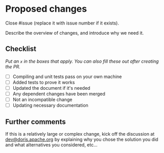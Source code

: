 <!--
!!!! Please Add Type in the PR header !!!!
CN: http://doris.incubator.apache.org/master/zh-CN/community/commit-format-specification.html#commit-%E6%A0%BC%E5%BC%8F%E8%A7%84%E8%8C%83
EN: http://doris.incubator.apache.org/master/en/community/commit-format-specification.html#commit-%E6%A0%BC%E5%BC%8F%E8%A7%84%E8%8C%83
-->

# Proposed changes

Close #issue (replace it with issue number if it exists).

Describe the overview of changes, and introduce why we need it.

## Checklist

_Put an `x` in the boxes that apply. You can also fill these out after creating the PR._

- [ ] Compiling and unit tests pass on your own machine
- [ ] Added tests to prove it works
- [ ] Updated the document if it's needed
- [ ] Any dependent changes have been merged
- [ ] Not an incompatible change
- [ ] Updating necessary documentation 

## Further comments

If this is a relatively large or complex change, kick off the discussion at dev@doris.apache.org by explaining why you chose the solution you did and what alternatives you considered, etc...
